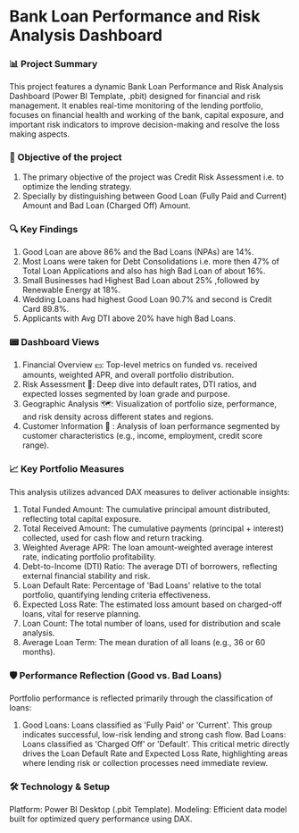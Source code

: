 # Bank Loan Performance and Risk Analysis Dashboard

### 📊 Project Summary
This project features a dynamic Bank Loan Performance and Risk Analysis Dashboard (Power BI Template, .pbit) designed for financial and risk management. 
It enables real-time monitoring of the lending portfolio, focuses on financial health and working of the bank, capital exposure, and important risk indicators to improve decision-making and resolve the loss making aspects.

### 🎯 Objective of the project
1. The primary objective of the project was Credit Risk Assessment i.e. to optimize the lending strategy.
2. Specially by distinguishing between Good Loan (Fully Paid and Current) Amount and Bad Loan (Charged Off) Amount.

### 🔍 Key Findings
1. Good Loan are above 86% and the Bad Loans (NPAs) are 14%.
2. Most Loans were taken for Debt Consolidations i.e. more then 47% of Total Loan Applications and also has high Bad Loan of about 16%.
3. Small Businesses had Highest Bad Loan about 25% ,followed by Renewable Energy at 18%.
4. Wedding Loans had highest Good Loan 90.7% and second is Credit Card 89.8%.
5. Applicants with Avg DTI above 20% have high Bad Loans.

### 📟 Dashboard Views
1. Financial Overview 💵: Top-level metrics on funded vs. received amounts, weighted APR, and overall portfolio distribution.
2. Risk Assessment 🛑: Deep dive into default rates, DTI ratios, and expected losses segmented by loan grade and purpose.
3. Geographic Analysis 🗺️: Visualization of portfolio size, performance, and risk density across different states and regions.
4. Customer Information 👤 : Analysis of loan performance segmented by customer characteristics (e.g., income, employment, credit score range).

### 📈 Key Portfolio Measures
This analysis utilizes advanced DAX measures to deliver actionable insights:

1. Total Funded Amount: The cumulative principal amount distributed, reflecting total capital exposure.
2. Total Received Amount: The cumulative payments (principal + interest) collected, used for cash flow and return tracking.
3. Weighted Average APR: The loan amount-weighted average interest rate, indicating portfolio profitability.
4. Debt-to-Income (DTI) Ratio: The average DTI of borrowers, reflecting external financial stability and risk.
5. Loan Default Rate: Percentage of 'Bad Loans' relative to the total portfolio, quantifying lending criteria effectiveness.
6. Expected Loss Rate: The estimated loss amount based on charged-off loans, vital for reserve planning.
7. Loan Count: The total number of loans, used for distribution and scale analysis.
8. Average Loan Term: The mean duration of all loans (e.g., 36 or 60 months).

### 🛡️ Performance Reflection (Good vs. Bad Loans)
Portfolio performance is reflected primarily through the classification of loans:

1. Good Loans: Loans classified as 'Fully Paid' or 'Current'. This group indicates successful, low-risk lending and strong cash flow.
Bad Loans: Loans classified as 'Charged Off' or 'Default'. This critical metric directly drives the Loan Default Rate and Expected Loss Rate, highlighting areas where lending risk or collection processes need immediate review.

### 🛠️ Technology & Setup
Platform: Power BI Desktop (.pbit Template).
Modeling: Efficient data model built for optimized query performance using DAX.
